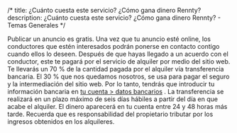 /*title: ¿Cuánto cuesta este servicio? ¿Cómo gana dinero Rennty?description: ¿Cuánto cuesta este servicio? ¿Cómo gana dinero Rennty? - Temas Generales*/Publicar un anuncio es gratis. Una vez que tu anuncio esté online, los conductores que estén interesados podrán ponerse en contacto contigo cuando ellos lo deseen.Después de que hayas llegado a un acuerdo con el conductor, este te pagará por el servicio de alquiler por medio del sitio web. Te llevarás un 70 % de la cantidad pagada por el alquiler vía transferencia bancaria. El 30 % que nos quedamos nosotros, se usa para pagar el seguro y la intermediación del sitio web.Por lo tanto, tendrás que introducir tu información bancaria en [tu cuenta > datos bancarios](/es/browse/account/bank) . La transferencia se realizará en un plazo máximo de seis días hábiles a partir del día en que acabe el alquiler. El dinero aparecerá en tu cuenta entre 24 y 48 horas más tarde.Recuerda que es responsabilidad del propietario tributar por los ingresos obtenidos en los alquileres.